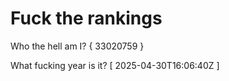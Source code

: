 # Fuck the rankings

Who the hell am I?
{ 33020759 }

What fucking year is it?
[ 2025-04-30T16:06:40Z ]
